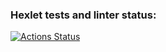 ### Hexlet tests and linter status:
[![Actions Status](https://github.com/MrHoldem/typescript-project-81/actions/workflows/hexlet-check.yml/badge.svg)](https://github.com/MrHoldem/typescript-project-81/actions)